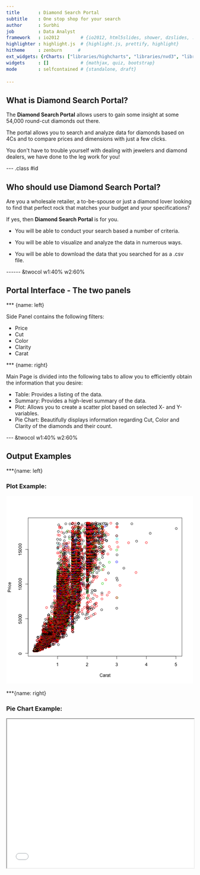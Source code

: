 ```yaml
---
title       : Diamond Search Portal 
subtitle    : One stop shop for your search
author      : Surbhi
job         : Data Analyst
framework   : io2012        # {io2012, html5slides, shower, dzslides, ...}
highlighter : highlight.js  # {highlight.js, prettify, highlight}
hitheme     : zenburn      # 
ext_widgets: {rCharts: ["libraries/highcharts", "libraries/nvd3", "libraries/morris"]} 
widgets     : []            # {mathjax, quiz, bootstrap}
mode        : selfcontained # {standalone, draft}

---
```


## What is Diamond Search Portal?

The **Diamond Search Portal** allows users to gain some insight at some 54,000 round-cut diamonds out there.

The portal allows you to search and analyze data for diamonds based on 4Cs and to compare prices and dimensions with just a few clicks. 

You don't have to trouble yourself with dealing with jewelers and diamond dealers, we have done to the leg work for you!

--- .class #id 

## Who should use Diamond Search Portal?

Are you a wholesale retailer, a to-be-spouse or just a diamond lover looking to find that perfect rock that matches your budget and your specifications? 

If yes,  then **Diamond Search Portal** is for you.

- You will be able to conduct your search based a number of criteria. 

- You will be able to visualize and analyze the data in numerous ways. 

- You will be able to download the data that you searched for as a .csv file.


------ &twocol w1:40% w2:60%

## Portal Interface - The two panels

*** {name: left}

Side Panel contains the following filters:  

- Price 
- Cut 
- Color 
- Clarity 
- Carat


*** {name: right}

Main Page is divided into the following tabs to allow you to efficiently obtain the information that you desire:  

- Table: Provides a listing of the data.         
- Summary: Provides a high-level summary of the data.     
- Plot: Allows you to create a scatter plot based on selected X- and Y-variables.                        
- Pie Chart: Beautifully displays information regarding Cut, Color and Clarity of the diamonds and their count.

--- &twocol w1:40% w2:60%

## Output Examples  

***{name: left}

<h3>Plot Example:</h3>

![plot of chunk unnamed-chunk-1](figure/unnamed-chunk-1.png) 

***{name: right}

<h3>Pie Chart Example:</h3>


<iframe src='
figure/chart1.html
' scrolling='no' seamless class='rChart 
highcharts
 '
id=iframe-
chartff664df1dfa
></iframe>
<style>iframe.rChart{ width: 100%; height: 400px;}</style>
    
